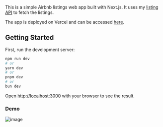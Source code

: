 This is a simple Airbnb listings web app built with Next.js. It uses my [listing API](https://dull-jade-rhinoceros-slip.cyclic.app/) to fetch the listings. 

The app is deployed on Vercel and can be accessed [here](https://my-listing-4opjpgf61-lomiaws-projects.vercel.app/).

## Getting Started

First, run the development server:

```bash
npm run dev
# or
yarn dev
# or
pnpm dev
# or
bun dev
```

Open [http://localhost:3000](http://localhost:3000) with your browser to see the result.


### Demo

![image](https://github.com/LomiaW/my-listings-app/assets/97309404/6a7d5c5d-6491-4f05-9e22-b79d3e90bd9a)
